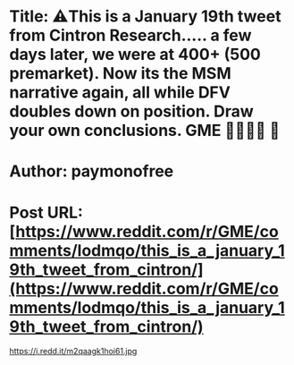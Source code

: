# Title: ⚠️This is a January 19th tweet from Cintron Research..... a few days later, we were at 400+ (500 premarket). Now its the MSM narrative again, all while DFV doubles down on position. Draw your own conclusions. GME 🚀🚀🚀🚀 🌝
# Author: paymonofree
# Post URL: [https://www.reddit.com/r/GME/comments/lodmqo/this_is_a_january_19th_tweet_from_cintron/](https://www.reddit.com/r/GME/comments/lodmqo/this_is_a_january_19th_tweet_from_cintron/)


https://i.redd.it/m2qaagk1hoi61.jpg